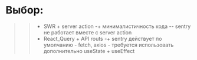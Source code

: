 # Выбор:
>>  - SWR + server action
        -+ минималистичность кода
		-- sentry не работает вместе с server action
>>  - React_Query + API routs
        -+ sentry действует по умолчанию
    - fetch, axios
        - требуется использовать дополнительно useState + useEffect
